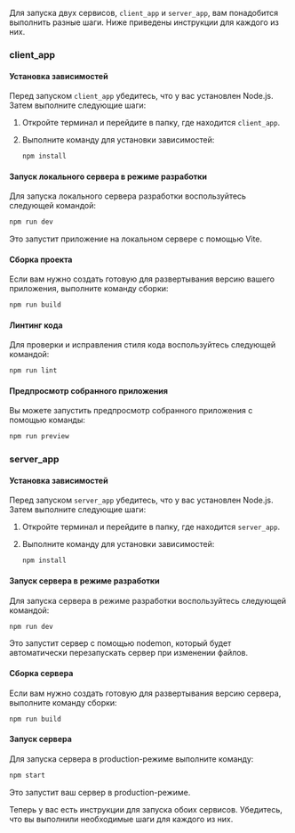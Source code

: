 Для запуска двух сервисов, `client_app` и `server_app`, вам понадобится выполнить разные шаги. Ниже приведены инструкции для каждого из них.

### client_app

#### Установка зависимостей
Перед запуском `client_app` убедитесь, что у вас установлен Node.js. Затем выполните следующие шаги:

1. Откройте терминал и перейдите в папку, где находится `client_app`.
2. Выполните команду для установки зависимостей:

   ```bash
   npm install
   ```

#### Запуск локального сервера в режиме разработки

Для запуска локального сервера разработки воспользуйтесь следующей командой:

```bash
npm run dev
```

Это запустит приложение на локальном сервере с помощью Vite.

#### Сборка проекта

Если вам нужно создать готовую для развертывания версию вашего приложения, выполните команду сборки:

```bash
npm run build
```

#### Линтинг кода

Для проверки и исправления стиля кода воспользуйтесь следующей командой:

```bash
npm run lint
```

#### Предпросмотр собранного приложения

Вы можете запустить предпросмотр собранного приложения с помощью команды:

```bash
npm run preview
```

### server_app

#### Установка зависимостей
Перед запуском `server_app` убедитесь, что у вас установлен Node.js. Затем выполните следующие шаги:

1. Откройте терминал и перейдите в папку, где находится `server_app`.
2. Выполните команду для установки зависимостей:

   ```bash
   npm install
   ```

#### Запуск сервера в режиме разработки

Для запуска сервера в режиме разработки воспользуйтесь следующей командой:

```bash
npm run dev
```

Это запустит сервер с помощью nodemon, который будет автоматически перезапускать сервер при изменении файлов.

#### Сборка сервера

Если вам нужно создать готовую для развертывания версию сервера, выполните команду сборки:

```bash
npm run build
```

#### Запуск сервера

Для запуска сервера в production-режиме выполните команду:

```bash
npm start
```

Это запустит ваш сервер в production-режиме.

Теперь у вас есть инструкции для запуска обоих сервисов. Убедитесь, что вы выполнили необходимые шаги для каждого из них.
